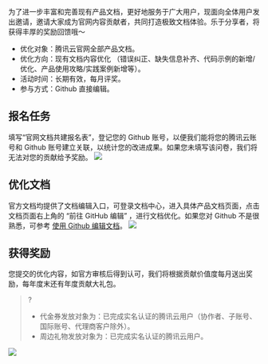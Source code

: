 为了进一步丰富和完善现有产品文档，更好地服务于广大用户，现面向全体用户发出邀请，邀请大家成为官网内容贡献者，共同打造极致文档体验。乐于分享者，将获得丰厚的奖励回馈哦～
- 优化对象：腾讯云官网全部产品文档。
- 优化方向：现有文档内容优化 （错误纠正、缺失信息补齐、代码示例的新增/优化、产品使用攻略/实践案例新增等）。
- 活动时间：长期有效，每月评奖。
- 参与方式：Github 直接编辑。

## 报名任务
填写“官网文档共建报名表”，登记您的 Github 账号，以便我们能将您的腾讯云账号和 Github 账号建立关联，以统计您的改进成果。如果您未填写该问卷，我们将无法对您的贡献给予奖励。
![](https://qcloudimg.tencent-cloud.cn/raw/2188cb150c22a1b5d39cf744b0c24939.png)

## 优化文档
官方文档均提供了文档编辑入口，可登录文档中心，进入具体产品文档页面，点击文档页面右上角的 “前往 GitHub 编辑” ，进行文档优化。如果您对 Github 不是很熟悉，可参考 [使用 Github 编辑文档](https://cloud.tencent.com/document/product/855/55043)。
![](https://qcloudimg.tencent-cloud.cn/raw/87efe6ef38d57598435cf23be4c45064.jpg)

## 获得奖励
您提交的优化内容，如官方审核后得到认可，我们将根据贡献价值度每月送出奖励，每年度末还有年度贡献大礼包。
>? 
>- 代金券发放对象为：已完成实名认证的腾讯云用户（协作者、子账号、国际账号、代理商客户除外）。
>- 周边礼物发放对象为：已完成实名认证的腾讯云用户。

![](https://qcloudimg.tencent-cloud.cn/raw/8a2b6801059fe3a22e20fde4df0d88b0.png)
